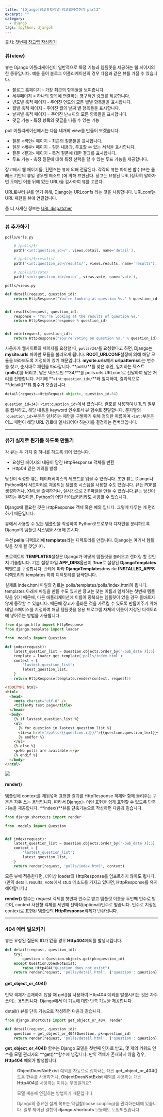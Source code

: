 ```yaml
---
title: "[Django]장고튜토리얼-장고앱작성하기 part3"
excerpt: ""
category:
  - django
tags: [python, django]
---
```


출처: [첫번째 장고앱 작성하기](https://docs.djangoproject.com/ko/3.1/intro/tutorial03/)



### 뷰(view)

뷰는 Django 어플리케이션이 일반적으로 특정 기능과 템플릿을 제공하는 웹 페이지의 한 종류입니다. 예를 들어 블로그 어플리케이션의 경우 다음과 같은 뷰를 가질 수 있습니다.

- 블로그 홈페이지 - 가장 최근의 항목들을 보여줍니다.
- 세부페이지 = 하나의 항목에 연결하는 영구적인 링크를 제공합니다.
- 년도별 축적 페이지 - 주어진 연도의 모든 월별 항목들을 표시합니다.
- 월별 축적 페이지 - 주어진 월의 날짜 별 항목들을 표시합니다.
- 날짜별 축적 페이지 = 주어진 난ㄹ짜의 모든 항목들을 표시합니다.
- 댓글 기능 - 특정 항목의 댓글을 다룰 수 있는 기능



poll 어플리케이션에서는 다음 네개의 view를 만들어 보겠습니다.

- 질문 <색인> 페이지 - 최근의 질문들을 표시합니다.
- 질문 <세부> 페이지 - 질문 내용과, 투표할 수 있는 서식을 표시합니다.
- 질문 <결과> 페이지 - 특정 질문에 대한 결과를 표시합니다.
- 투표 기능 - 측정 질문에 대해 특정 선택을 할 수 있는 투표 기능을 제공합니다.

장고에서 웹 페이지들, 컨텐츠는 뷰에 의해 전달된다. 각각의 뷰는 파이썬 함수(또는 클래스 기반의 뷰일 경우엔 메소드 )에 의해 표현된다. 장고는 요청된 URL(정확히 말하자면 도메인 이름 뒤에 있는 URL)을 검사하여 뷰를 고른다.

URL로부터 뷰를 얻기 위해, Django는 URLconfs 라는 것을 사용합니다. URLconf는 URL 패턴을 뷰에 연결합니다.

좀 더 자세한 정보는 [URL dispatcher](https://docs.djangoproject.com/ko/3.1/topics/http/urls/)

---



### 뷰 추가하기

`polls/urls.py`

```python
    # /polls/5/
    path('<int:question_id>/', views.detail, name='detail'),

    # /polls/5/results/
    path('<int:question_id>/results/', views.results, name='results'),

    # /polls/5/vote/
    path('<int:question_id>/vote/', views.vote, name='vote'),
```

`polls/views.py`

```python
def detail(reqeust, question_id):
    return HttpResponse("You're looking at question %s." % question_id)


def results(request, question_id):
    response = "You're looking at the results of question %s."
    return HttpResponse(response % question_id)


def vote(request, question_id):
    return HttpResponse("You're voting on question %s." % question_id)
```

사용자가 웹사이트의 페이지를 요청할 때, `polls/34/`를 요청했다고 하면, Django는 **mysite.urls** 파이썬 모듈을 불러오게 됩니다. **ROOT_URLCONF**설정에 의해 해당 모듈을 바라보도록 지정되어 있기 때문입니다. **mysite.urls**에서 **urlpatterns**라는 변수를 찾고, 순서대로 패턴을 따라갑니다. **polls/**를 찾은 후엔, 일치하는 텍스트(**polls/**)를 버리고, 남은 텍스트인 **34/**를 polls.urls URLconf로 전달하여 남은 처리를 진행합니다. 거기에 **`<int:question_id>/`**와 일치하여, 결과적으로 **detail()**뷰 함수가 호출됩니다.

```python
detail(request=<HttpRequest object>, question_id=34)
```

`question_id=34`는 `<int:question_id>`에서 왔습니다. 괄호를 사용하여 URL의 일부를 캡쳐하고, 해당 내용을 keyword 인수로서 뷰 함수로 전달합니다. 문자열의 `:question_id>`부분은 일치하는 패턴을 구별하기 위해 정의한 이름이며 `<int:`부분은 어느 패턴이 해당 URL 경로에 일치되어야 하는지를 결정하는 컨버터입니다.

---



### 뷰가 실제로 뭔가를 하도록 만들기

각 뷰는 두 가지 중 하나를 하도록 되어 있습니다.

- 요청된 페이지의 내용이 담긴 HttpResponse 객체를 반환
- Http04 같은 예외를 발생

당신이 작성한 뷰는 데이터베이스의 레코드를 읽을 수 있습니다. 또한 뷰는 Django나 Python에서 서드파티로 제공되는 템플릿 시스템을 사용할 수도 있습니다. 뷰는 PDF를 생성하거나, XML을 출력하거나, 실시간으로 ZIP파일을 만들 수 있습니다.뷰는 당신이 원하는 무엇이든, Python의 어떤 라이브러리라도 사용할 수 있습니다.

Django에 필요한 것은 HttpResponse 객체 혹은 예외 입니다. 그렇게 다루는 게 편리하기 때문입니다.



뷰에서 사용할 수 있는 템플릿을 작성하여 Python코드로부터 디자인을 분리하도록 Django의 템플릿 시스템을 사용해 봅시다.

우선 **polls** 디렉토리에 **templates**라는 디렉토리를 만듭니다. Django는 여기서 템플릿을 찾게 될 것입니다.

프로젝트의 **TEMPLATES**설정은 Django가 어떻게 템플릿을 불러오고 랜더링 할 것인지 기술합니다. 기본 설정 파일 **APP_DIRS**옵션이 **True**로 설정된 **DjangoTemplates** 백앤드를 구성합니다. 관례에 따라 **DjangoTemplates**dms rkr **INSTALLED_APPS**디렉토리의 templates 하위 디렉토리를 탐색합니다.

실제로 index.html 파일의 경로는 polls/templates/polls/index.html이 됩니다. templates 아래에 파일을 만들 수도 있지만 장고는 찾는 이름과 일치하는 첫번째 템플릿을 읽기 때문에, 다른 애플리케이션에 이름이 중복되는 템플릿이 있을 경우 올바르지 않게 동작할 수 있습니다. 때문에 장고가 올바른 것을 가르킬 수 있도록 만들어주기 위해 네임 스페이스를 지정하여 해당 템플릿을 응용 프로그램 자체의 이름이 지정된 디렉토리에 넣어주는 방법을 사용합니다.

```python
from django.http import HttpResponse
from django.template import loader

from .models import Question

def index(request):
    latest_question_list = Question.objects.order_by('-pub_date')[:5]
    template = loader.get_template('polls/index.html')
    context = {
        'lastest_question_list':
        latest_question_list,
    }
    return HttpResponse(template.render(context, request))
```

```html
<!DOCTYPE html>
<html>
  <head>
    <meta charset="utf-8" />
    <title>My test page</title>
  </head>
  <body>
    {% if lastest_question_list %}
    <ul>
      {% for question in lastest_question_list %}
      <li><a href="/polls/{{question.id}}/">{{question.question_text}}</a></li>
      {% endfor %}
    </ul>
    {% else %}
    <p>No polls are available.</p>
    {% endif %}
  </body>
</html>
```

![](C:\dev\doyeon311.github.io\_posts\images\django_poll_question_list.PNG)

#### **render()**

템플릿에 context를 채워넣어 표현한 결과를 HttpResponse 객체와 함께 돌려주는 구문은 자주 쓰는 용법입니다. 따라서 Django는 이런 표현을 쉽게 표현할 수 있도록 단축기능을 제공합니다. **index()**뷰를 단축기능으로 작성하면 다음과 같습니다. 

```python
from django.shortcuts import render

from .models import Question


def index(request):
    latest_question_list = Question.objects.order_by('-pub_date')[:5]
    context = {
        'lastest_question_list':
        latest_question_list,
    }
    return render(request, 'polls/index.html', context)
```

모든 뷰에 적용한다면, 더이상 loader와 HttpResponse를 임포트하지 않아도 됩니다. (만약 detail, results, vote에서 stub 메소드를 가지고 있다면, HttpResponse를 유지해야합니다.)

**render()** 함수는 request 객체를 첫번째 인수로 받고 템플릿 이름을 두번째 인수로 받으며, context 사전형 객체를 세번째 선택적(optional)인수로 받습니다. 인수로 지정된 context로 표현된 템플릿의 **HttpResponse**객체가 반환됩니다.

---



### 404 에러 일으키기

뷰는 요청된 질문의 ID가 없을 경우 **Http404**예외를 발생시킵니다.

```python
def detail(reqeust, question_id):
    try:
        question = Question.objects.get(pk=question_id)
    except Question.DoesNotExist:
        raise Http404("Question does not exist")
    return render(request, 'polls/detail.html', {'question': question})
```

#### get_object_or_404()

만약 객체가 존재하지 않을 때 get()을 사용하여 Http404 예외를 발생시키는 것은 자주 쓰이는 용법입니다. Django에서 이 기능에 대한 단축 기능을 제공합니다.

detail() 뷰를 단축 기능으로 작성하면 다음과 같습니다.

```python
from django.shortcuts import get_object_or_404, render

def detail(request, question_id):
    question = get_object_or_404(Question, pk=question_id)
    return render(request, 'polls/detail.html', {'question': question})
```

**get_object_or_404()** 함수는 Django 모델을 첫번째 인자로 받고, 몇 개의 키워드 인수를 모델 관리자의 **get()**함수에 넘깁니다. 만약 객체가 존재하지 않을 경우, **Http404** 예외가 발생합니다.

> **ObjectDoesNotExist** 예외를 자동으로 잡아내는 대신 **get_object_or_404()** 도움 한수를 사용하거나, **ObjectDoesNotExist** 예외를 사용하는 대신 **Http404**를 사용하는 이유는 무엇일까요?
>
> 모델 계층에 연결하는 방법이기 때문입니다. 
>
> Django의 중요한 설계 목표는 약결합(loose coupling)을 관리하는데에 있습니다. 일부 제어된 결합이 **django.shortcuts** 모듈에도 도입되었습니다.



